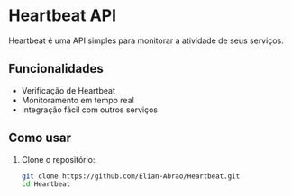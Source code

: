 # Heartbeat API

Heartbeat é uma API simples para monitorar a atividade de seus serviços.

## Funcionalidades

- Verificação de Heartbeat
- Monitoramento em tempo real
- Integração fácil com outros serviços

## Como usar

1. Clone o repositório:
   ```bash
   git clone https://github.com/Elian-Abrao/Heartbeat.git
   cd Heartbeat

